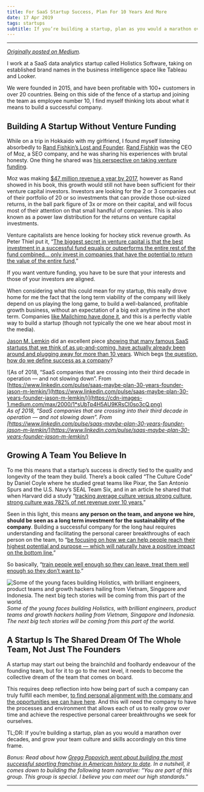 ```yaml
---
title: For SaaS Startup Success, Plan For 10 Years And More
date: 17 Apr 2019
tags: startups
subtitle: If you’re building a startup, plan as you would a marathon over decades, and grow your team culture and skills accordingly on this time frame.
---
```


***
<i><a rel="canonical" href="https://medium.com/@evtan/for-saas-startup-success-plan-for-10-years-and-more-98ecf3c29bdb">Originally posted on Medium</a>.</i>

I work at a SaaS data analytics startup called Holistics Software, taking on established brand names in the business intelligence space like Tableau and Looker.

We were founded in 2015, and have been profitable with 100+ customers in over 20 countries. Being on this side of the fence of a startup and joining the team as employee number 10, I find myself thinking lots about what it means to build a successful company.

## Building A Startup Without Venture Funding

While on a trip in Hokkaido with my girlfriend, I found myself listening absorbedly to [Rand Fishkin’s Lost and Founder](https://sparktoro.com/book). [Rand Fishkin](undefined) was the CEO of Moz, a SEO company, and he was sharing his experiences with brutal honesty. One thing he shared was [his perspective on taking venture funding](https://www.geekwire.com/2018/rand-fishkin-avoided-vc-made-investment-documents-public-new-startup-sparktoro/).

Moz was making [$47 million revenue a year by 2017](https://moz.com/blog/moz-year-in-review-2017), however as Rand showed in his book, this growth would still not have been sufficient for their venture capital investors. Investors are looking for the 2 or 3 companies out of their portfolio of 20 or so investments that can provide those out-sized returns, in the ball park figure of 3x or more on their capital, and will focus most of their attention on that small handful of companies. This is also known as a power law distribution for the returns on venture capital investments.

Venture capitalists are hence looking for hockey stick revenue growth. As Peter Thiel put it, “[The biggest secret in venture capital is that the best investment in a successful fund equals or outperforms the entire rest of the fund combined… only invest in companies that have the potential to return the value of the entire fund,](https://www.forbes.com/sites/ralphbenko/2014/10/13/peter-thiel-we-dont-live-in-a-normal-world-we-live-under-a-power-law/#5dadd8b67a7d)”

If you want venture funding, you have to be sure that your interests and those of your investors are aligned.

When considering what this could mean for my startup, this really drove home for me the fact that the long term viability of the company will likely depend on us playing the long game, to build a well-balanced, profitable growth business, without an expectation of a big exit anytime in the short term. Companies [like Mailchimp have done it](https://www.nytimes.com/2016/10/06/technology/mailchimp-and-the-un-silicon-valley-way-to-make-it-as-a-start-up.html), and this is a perfectly viable way to build a startup (though not typically the one we hear about most in the media).

[Jason M. Lemkin](undefined) did an excellent piece [showing that many famous SaaS startups that we think of as up-and-coming, have actually already been around and plugging away for more than 10 years](https://www.linkedin.com/pulse/saas-maybe-plan-30-years-founder-jason-m-lemkin/). Which begs [the question, how do we define success as a company](https://medium.com/swlh/what-defines-a-successful-startup-4abe5d507273)?

![As of 2018, “SaaS companies that are crossing into their third decade in operation — and not slowing down”. From [https://www.linkedin.com/pulse/saas-maybe-plan-30-years-founder-jason-m-lemkin/](https://www.linkedin.com/pulse/saas-maybe-plan-30-years-founder-jason-m-lemkin/)](https://cdn-images-1.medium.com/max/2000/1*sUbTp4H5AU9KRsCI0so3cQ.png)
<br>*As of 2018, “SaaS companies that are crossing into their third decade in operation — and not slowing down”. From [https://www.linkedin.com/pulse/saas-maybe-plan-30-years-founder-jason-m-lemkin/](https://www.linkedin.com/pulse/saas-maybe-plan-30-years-founder-jason-m-lemkin/)*

## Growing A Team You Believe In

To me this means that a startup’s success is directly tied to the quality and longevity of the team they build. There’s a book called “The Culture Code” by Daniel Coyle where he studied great teams like Pixar, the San Antonio Spurs and the U.S. Navy’s SEAL Team Six, and in an article he shared that when Harvard did a study “[tracking average culture versus strong culture, strong culture was 782% of net revenue over 10 years.](https://knowledge.wharton.upenn.edu/article/secrets-successful-groups/)”

Seen in this light, this means **any person on the team, and anyone we hire, should be seen as a long term investment for the sustainability of the company**. Building a successful company for the long haul requires understanding and facilitating the personal career breakthroughs of each person on the team, to “[be focusing on how we can help people reach their highest potential and purpose — which will naturally have a positive impact on the bottom line.](https://www.virgin.com/richard-branson/how-human-your-company)”

So basically, “[train people well enough so they can leave, treat them well enough so they don’t want to](https://www.virgin.com/richard-branson/look-after-your-staff).”

![Some of the young faces building Holistics, with brilliant engineers, product teams and growth hackers hailing from Vietnam, Singapore and Indonesia. The next big tech stories will be coming from this part of the world.](https://cdn-images-1.medium.com/max/2000/1*7d_7dP4BnPA6tSWCOC5jdw.png)
<br>*Some of the young faces building Holistics, with brilliant engineers, product teams and growth hackers hailing from Vietnam, Singapore and Indonesia. The next big tech stories will be coming from this part of the world.*

## A Startup Is The Shared Dream Of The Whole Team, Not Just The Founders

A startup may start out being the brainchild and foolhardy endeavour of the founding team, but for it to go to the next level, it needs to become the collective dream of the team that comes on board.

This requires deep reflection into how being part of such a company can truly fulfill each member, [to find personal alignment with the company and the opportunities we can have here](https://www.forbes.com/sites/chrismyers/2018/02/23/how-to-find-your-ikigai-and-transform-your-outlook-on-life-and-business/#119123752ed4). And this will need the company to have the processes and environment that allows each of us to really grow over time and achieve the respective personal career breakthroughs we seek for ourselves.

TL;DR: If you’re building a startup, plan as you would a marathon over decades, and grow your team culture and skills accordingly on this time frame.

*Bonus: Read about how [Gregg Popovich went about building the most successful sporting franchise in American history to date](http://time.com/5125421/gregg-popovich-san-antonio-spurs-success/). In a nutshell, it comes down to building the following team narrative: “You are part of this group. This group is special. I believe you can meet our high standards*.”


***
